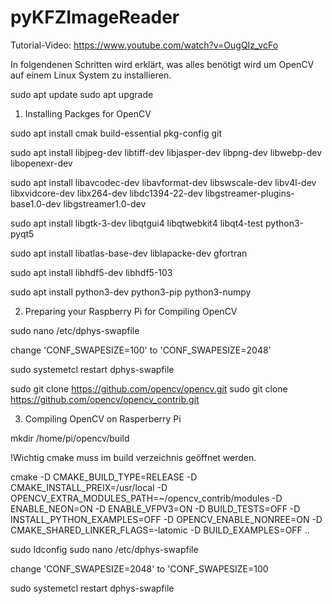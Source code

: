 # pyKFZImageReader

Tutorial-Video:
https://www.youtube.com/watch?v=OugQIz_vcFo

In folgendenen Schritten wird erklärt, was alles benötigt wird um OpenCV auf einem Linux System zu installieren.

sudo apt update
sudo apt upgrade

1) Installing Packges for OpenCV

sudo apt install cmak build-essential pkg-config git

sudo apt install libjpeg-dev libtiff-dev libjasper-dev libpng-dev libwebp-dev libopenexr-dev

sudo apt install libavcodec-dev libavformat-dev libswscale-dev libv4l-dev libxvidcore-dev libx264-dev libdc1394-22-dev libgstreamer-plugins-base1.0-dev libgstreamer1.0-dev

sudo apt install libgtk-3-dev libqtgui4 libqtwebkit4 libqt4-test python3-pyqt5

sudo apt install libatlas-base-dev liblapacke-dev gfortran

sudo apt install libhdf5-dev libhdf5-103

sudo apt install python3-dev python3-pip python3-numpy

2) Preparing your Raspberry Pi for Compiling OpenCV

sudo nano /etc/dphys-swapfile

change 'CONF_SWAPESIZE=100' to 'CONF_SWAPESIZE=2048'

sudo systemetcl restart dphys-swapfile

sudo git clone https://github.com/opencv/opencv.git
sudo git clone https://github.com/opencv/opencv_contrib.git

3) Compiling OpenCV on Rasperberry Pi

mkdir /home/pi/opencv/build

!Wichtig cmake muss im build verzeichnis geöffnet werden.

cmake -D CMAKE_BUILD_TYPE=RELEASE -D CMAKE_INSTALL_PREIX=/usr/local -D OPENCV_EXTRA_MODULES_PATH=~/opencv_contrib/modules -D ENABLE_NEON=ON -D ENABLE_VFPV3=ON -D BUILD_TESTS=OFF -D INSTALL_PYTHON_EXAMPLES=OFF -D OPENCV_ENABLE_NONREE=ON -D CMAKE_SHARED_LINKER_FLAGS=-latomic -D BUILD_EXAMPLES=OFF ..

sudo ldconfig
sudo nano /etc/dphys-swapfile

change 'CONF_SWAPESIZE=2048' to 'CONF_SWAPESIZE=100

sudo systemetcl restart dphys-swapfile

